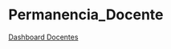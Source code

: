 # Permanencia_Docente

[Dashboard Docentes](https://pedromunizss.shinyapps.io/permanencia/?_ga=2.161341432.451666251.1653998899-1372562015.1653998899)
